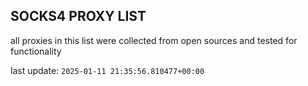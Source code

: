 ## SOCKS4 PROXY LIST

all proxies in this list were collected from open sources and tested for functionality

last update: `2025-01-11 21:35:56.810477+00:00`